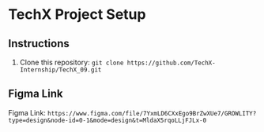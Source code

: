 # TechX Project Setup

## Instructions

1. Clone this repository: `git clone https://github.com/TechX-Internship/TechX_09.git`
## Figma Link

Figma Link: `https://www.figma.com/file/7YxmLD6CXxEgo9BrZwXUe7/GROWLITY?type=design&node-id=0-1&mode=design&t=MldaX5rqoLLjFJLx-0`